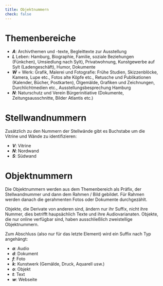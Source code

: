 ```yaml
---
title: Objektnummern
check: false
---
```

# Themenbereiche

* ***A***: Archivthemen und -texte, Begleittexte zur Ausstellung
* ***L*** Leben: Hamburg, Biographie, Familie, soziale Beziehungen (Fünkchen), Umsiedlung nach Sylt), Privatwohnung, Kunstgewerbe auf Sylt (Ladengeschäft), Humor, Dokumente  
* ***W*** = Werk: Grafik, Malerei und Fotografie: Frühe Studien, Skizzenblöcke, Kamera, Lupe etc., Fotos alte Köpfe etc., Retusche und Publikationen (Kalender, Bücher, Postkarten), Ölgemälde, Grafiken und Zeichnungen, Durchlichtmedien etc., Ausstellungsbesprechung Hamburg
* ***N***: Naturschutz und Verein Bürgerinitiative (Dokumente, Zeitungsausschnitte, Bilder Atlantis etc.)

# Stellwandnummern

Zusätzlich zu den Nummern der Stellwände gibt es Buchstabe um die Vitrine und Wände zu identifizieren:
* ***V***: Vitrine
* ***N***: Nordwand
* ***S***: Südwand

# Objektnummern

Die Objektnummern werden aus dem Themenbereich als Präfix, der Stellwandnummer und dann dem Rahmen / Bild gebildet.
Für Rahmen werden danach die gerahmenten Fotos oder Dokumente durchgezählt.

Objekte, die Derivate von anderen sind, ändern nur ihr Suffix, nicht ihre Nummer, dies betrifft haupsächlich Texte und ihre Audiovarianaten.
Objekte, die nur online verfügbar sind, haben ausschließlich zweistellige Objektnummern.

Zum Abschluss (also nur für das letzte Element) wird ein Suffix nach Typ angehängt:

* ***a***: Audio
* ***d***: Dokument
* ***f***: Foto
* ***k***: Kunstwerk (Gemälde, Druck, Aquarell usw.)
* ***o***: Objekt
* ***t***: Text
* ***w***: Webseite
